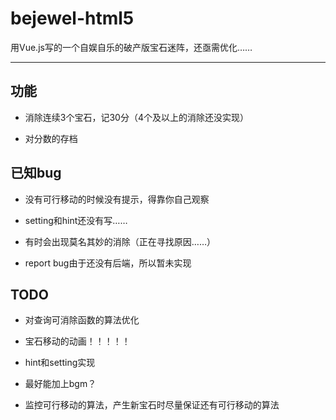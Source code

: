 # bejewel-html5

用Vue.js写的一个自娱自乐的破产版宝石迷阵，还亟需优化……

---

## 功能

- 消除连续3个宝石，记30分（4个及以上的消除还没实现）

- 对分数的存档

## 已知bug

- 没有可行移动的时候没有提示，得靠你自己观察

- setting和hint还没有写……

- 有时会出现莫名其妙的消除（正在寻找原因……）

- report bug由于还没有后端，所以暂未实现

## TODO

- 对查询可消除函数的算法优化

- 宝石移动的动画！！！！！

- hint和setting实现

- 最好能加上bgm？

- 监控可行移动的算法，产生新宝石时尽量保证还有可行移动的算法